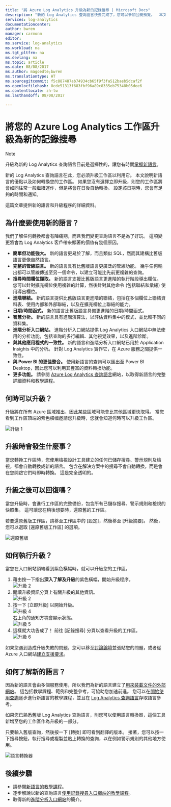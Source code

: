 ```yaml
---
title: "將 Azure Log Analytics 升級為新的記錄搜尋 | Microsoft Docs"
description: "新的 Log Analytics 查詢語言快要完成了，您可以參加公開預覽。  本文說明新語言的優點以及如何轉換您的工作區。"
services: log-analytics
documentationcenter: 
author: bwren
manager: carmonm
editor: 
ms.service: log-analytics
ms.workload: na
ms.tgt_pltfrm: na
ms.devlang: na
ms.topic: article
ms.date: 08/08/2017
ms.author: magoedte;bwren
ms.translationtype: HT
ms.sourcegitcommit: f5c887487ab74934cb65f9f3fa512baeb5dcaf2f
ms.openlocfilehash: 8cde51313f683fbf96a89c8335eb75348b05dee6
ms.contentlocale: zh-tw
ms.lasthandoff: 08/08/2017

---
```


# <a name="upgrade-your-azure-log-analytics-workspace-to-new-log-search"></a>將您的 Azure Log Analytics 工作區升級為新的記錄搜尋

> [!NOTE]
> 升級為新的 Log Analytics 查詢語言目前是選擇性的，讓您有時間[掌握新語言](https://docs.loganalytics.io/learn/tutorials/getting_started_with_queries.html)。  

新的 Log Analytics 查詢語言在此，您必須升級工作區以利用它。  本文說明新語言的優點以及如何轉換您的工作區。  如果您沒有選擇立即升級，則您的工作區將會如同往常一般繼續運作，但是將會在日後自動轉換。  設定該日期時，您會有足夠的時間和通知。

這篇文章提供新的語言和升級程序的詳細資料。

## <a name="why-the-new-language"></a>為什麼要使用新的語言？
我們了解任何轉換都會有陣痛期，而且我們變更查詢語言不是為了好玩。  這項變更將會為 Log Analytics 客戶帶來顯著的價值有幾個原因。

- **簡單但功能強大。** 新的語言更易於了解，而且類似 SQL，然而其建構比舊版語言更像自然語言。 
- **完整的管線語言。**  新的語言具有比舊版語言更廣泛的管線功能。  幾乎任何輸出都可以管線傳送至另一個命令，以建立可能比先前更複雜的查詢。
- **搜尋時間欄位擷取。**  新的語言支援比舊版語言更進階的執行階段導出欄位。  您可以針對擴充欄位使用複雜的計算，然後針對其他命令 (包括聯結和彙總) 使用導出欄位。
- **進階聯結。**  新的語言提供比舊版語言更進階的聯結，包括在多個欄位上聯結資料表、使用內部和外部聯結，以及在擴充欄位上聯結的能力。
- **日期/時間函式。**  新的語言比舊版語言具備更進階的日期/時間函式。
- **智慧分析。**  新的語言具有進階演算法，以評估資料集中的模式，並比較不同的資料集。
- **進階分析入口網站。**  進階分析入口網站提供 Log Analytics 入口網站中無法使用的分析功能，包括查詢的多行編輯、其他視覺效果，以及進階診斷。
- **與其他應用程式的一致性。**  新的語言和進階分析入口網站已用於 Application Insights 中的分析。  針對 Log Analytics 實作它，在 Azure 服務之間提供一致性。
- **與 Power BI 的更佳整合。** 使用新語言的查詢可以匯出至 Power BI Desktop，因此您可以利用其豐富的資料轉換功能。
- **更多功能。** 請參閱 [Azure Log Analytics 查詢語言](https://docs.loganalytics.io/index.html)網站，以取得新語言的完整詳細資料和教學課程。


## <a name="when-can-i-upgrade"></a>何時可以升級？
升級將在所有 Azure 區域推出，因此某些區域可能會比其他區域更快取得。  當您看到工作區頂端的紫色橫幅邀請您升級時，您就會知道何時可以升級工作區。 

![升級 1](media/log-analytics-log-search-upgrade/upgrade-01a.png)

## <a name="what-happens-when-i-upgrade"></a>升級時會發生什麼事？
當您轉換工作區時，您使用檢視設計工具建立的任何已儲存搜尋、警示規則及檢視，都會自動轉換成新的語言。  包含在解決方案中的搜尋不會自動轉換，而是會在您開啟它們時即時轉換。  這是完全透明的。

## <a name="can-i-go-back-after-i-upgrade"></a>升級之後可以回復嗎？
當您升級時，會進行工作區的完整備份，包含所有已儲存搜尋、警示規則和檢視的快照集。  這可讓您在稍後想要時，還原舊的工作區。

若要還原舊版工作區，請移至工作區中的 [設定]，然後移至 [升級摘要]。  然後，您可以選取 [還原舊版工作區] 的選項。  

![還原舊版](media/log-analytics-log-search-upgrade/restore-legacy-b.png)

## <a name="how-do-i-perform-the-upgrade"></a>如何執行升級？
當您在入口網站頂端看到紫色橫幅時，就可以升級您的工作區。  

1.  藉由按一下指出**深入了解及升級**的紫色橫幅，開始升級程序。<br>![升級 2](media/log-analytics-log-search-upgrade/upgrade-01a.png)<br>
2.  閱讀升級資訊分頁上有關升級的其他資訊。<br>![升級 2](media/log-analytics-log-search-upgrade/upgrade-03.png)<br>
3.  按一下 [立即升級] 以開始升級。<br>![升級 4](media/log-analytics-log-search-upgrade/upgrade-04.png)<br>右上角的通知方塊會顯示狀態。<br>![升級 5](media/log-analytics-log-search-upgrade/upgrade-05.png)
4.  這樣就大功告成了！  前往 [記錄搜尋] 分頁以查看升級的工作區。<br>![升級 6](media/log-analytics-log-search-upgrade/upgrade-06.png)<br>

如果您遇到造成升級失敗的問題，您可以移至[討論論壇](https://social.msdn.microsoft.com/Forums/azure/home?forum=opinsights)並張貼您的問題，或者從 Azure 入口網站[建立支援要求](../azure-supportability/how-to-create-azure-support-request.md)。

## <a name="how-do-i-learn-the-new-language"></a>如何了解新的語言？
因為新的語言會由多個服務使用，所以我們為新的語言建立了[用來裝載文件的外部網站](https://docs.loganalytics.io/)。  這包括教學課程、範例和完整參考，可協助您加速前進。 您可以在[開始使用查詢](https://docs.loganalytics.io/learn/tutorial_getting_started_with_queries.html)逐步進行新語言的教學課程，並且在 [Log Analytics 查詢語言](https://docs.loganalytics.io/queryLanguage/query_language.html)存取語言參考。  

如果您已熟悉舊版 Log Analytics 查詢語言，則您可以使用語言轉換器，這個工具新增至您的工作區作為升級的一部分。

只要輸入舊版查詢，然後按一下 [轉換] 即可看到翻譯的版本。  接著，您可以按一下搜尋按鈕，執行搜尋或複製並貼上轉換的查詢，以在例如警示規則的其他地方使用。
  
![語言轉換器](media/log-analytics-log-search-upgrade/language-converter.png)


## <a name="next-steps"></a>後續步驟
- 請參閱[新語言的教學課程](https://docs.loganalytics.io/learn/tutorial_getting_started_with_queries.html)。
- 逐步解說以新的查詢語言[使用記錄搜尋入口網站的教學課程](log-analytics-log-search-log-search-portal.md)。
- 取得新的[進階分析入口網站](https://docs.loganalytics.io/learn/tutorial_getting_started_with_analytics_portal.html)的簡介。
